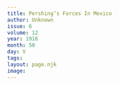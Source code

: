 ```yaml
---
title: Pershing’s Forces In Mexico
author: Unknown
issue: 6
volume: 12
year: 1916
month: 50
day: V
tags:
layout: page.njk
image:
---
```



